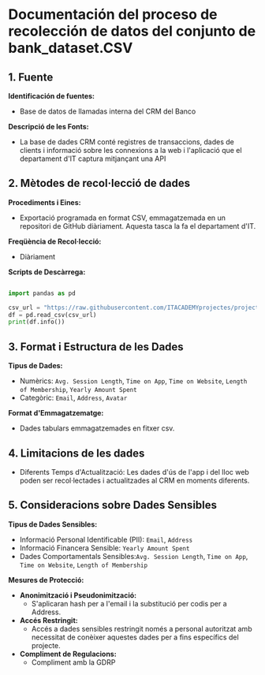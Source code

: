 # Documentación del proceso de recolección de datos del conjunto de bank_dataset.CSV
## 1. Fuente

**Identificación de fuentes:**
- Base de datos de llamadas interna del CRM del Banco

**Descripció de les Fonts:**
- La base de dades CRM conté registres de transaccions, dades de clients i informació sobre les connexions a la web i l'aplicació que el departament d'IT captura mitjançant una API
  
## 2. Mètodes de recol·lecció de dades

**Procediments i Eines:**
- Exportació programada en format CSV, emmagatzemada en un repositori de GitHub diàriament. Aquesta tasca la fa el departament d'IT.

**Freqüència de Recol·lecció:**
- Diàriament
  
**Scripts de Descàrrega:**

```python

import pandas as pd

csv_url = "https://raw.githubusercontent.com/ITACADEMYprojectes/projecteML/main/Ecommerce_Customers.csv"
df = pd.read_csv(csv_url)
print(df.info())

```

## 3. Format i Estructura de les Dades

**Tipus de Dades:**
- Numèrics: `Avg. Session Length`, `Time on App`, `Time on Website`, `Length of Membership`, `Yearly Amount Spent`
- Categòric: `Email`, `Address`, `Avatar`

**Format d'Emmagatzematge:**
- Dades tabulars emmagatzemades en fitxer csv.

## 4. Limitacions de les dades

- Diferents Temps d'Actualització: Les dades d'ús de l'app i del lloc web poden ser recol·lectades i actualitzades al CRM en moments diferents.

## 5. Consideracions sobre Dades Sensibles

**Tipus de Dades Sensibles:**
- Informació Personal Identificable (PII): `Email`, `Address`
- Informació Financera Sensible: `Yearly Amount Spent`
- Dades Comportamentals Sensibles:`Avg. Session Length`, `Time on App`, `Time on Website`, `Length of Membership`

**Mesures de Protecció:**
- **Anonimització i Pseudonimització:**
  - S'aplicaran hash per a l'email i la substitució per codis per a Address.
- **Accés Restringit:**
  - Accés a dades sensibles restringit només a personal autoritzat amb necessitat de conèixer aquestes dades per a fins específics del projecte.
- **Compliment de Regulacions:**
  - Compliment amb la GDRP
